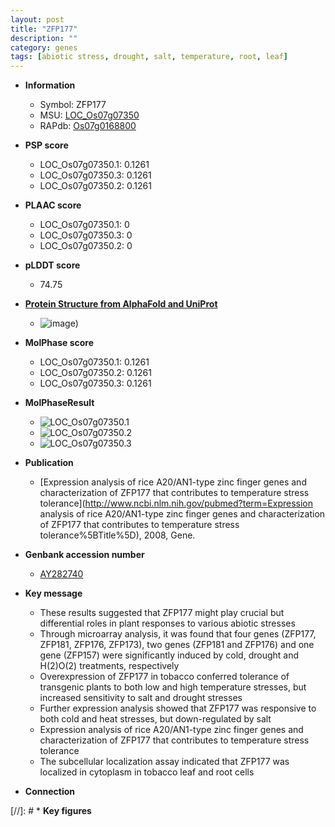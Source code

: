 ```yaml
---
layout: post
title: "ZFP177"
description: ""
category: genes
tags: [abiotic stress, drought, salt, temperature, root, leaf]
---
```


* **Information**  
    + Symbol: ZFP177  
    + MSU: [LOC_Os07g07350](http://rice.plantbiology.msu.edu/cgi-bin/ORF_infopage.cgi?orf=LOC_Os07g07350)  
    + RAPdb: [Os07g0168800](http://rapdb.dna.affrc.go.jp/viewer/gbrowse_details/irgsp1?name=Os07g0168800)  

* **PSP score**  
    + LOC_Os07g07350.1: 0.1261 
    + LOC_Os07g07350.3: 0.1261 
    + LOC_Os07g07350.2: 0.1261 

* **PLAAC score**  
    + LOC_Os07g07350.1: 0 
    + LOC_Os07g07350.3: 0 
    + LOC_Os07g07350.2: 0 

* **pLDDT score**
    + 74.75

* **[Protein Structure from AlphaFold and UniProt](https://www.uniprot.org/uniprotkb/Q7Y1W9/entry#structure)**
    + ![image](https://ricepsp.github.io/images/Q7/AF-Q7Y1W9-F1.png))

* **MolPhase score**
    + LOC_Os07g07350.1: 0.1261
    + LOC_Os07g07350.2: 0.1261
    + LOC_Os07g07350.3: 0.1261

* **MolPhaseResult**
    + ![LOC_Os07g07350.1](https://ricepsp.github.io/pictures/LOC_Os07g/LOC_Os07g07350.1.png)
    + ![LOC_Os07g07350.2](https://ricepsp.github.io/pictures/LOC_Os07g/LOC_Os07g07350.2.png)
    + ![LOC_Os07g07350.3](https://ricepsp.github.io/pictures/LOC_Os07g/LOC_Os07g07350.3.png)

* **Publication**  
    + [Expression analysis of rice A20/AN1-type zinc finger genes and characterization of ZFP177 that contributes to temperature stress tolerance](http://www.ncbi.nlm.nih.gov/pubmed?term=Expression analysis of rice A20/AN1-type zinc finger genes and characterization of ZFP177 that contributes to temperature stress tolerance%5BTitle%5D), 2008, Gene.

* **Genbank accession number**  
    + [AY282740](http://www.ncbi.nlm.nih.gov/nuccore/AY282740)

* **Key message**  
    + These results suggested that ZFP177 might play crucial but differential roles in plant responses to various abiotic stresses
    + Through microarray analysis, it was found that four genes (ZFP177, ZFP181, ZFP176, ZFP173), two genes (ZFP181 and ZFP176) and one gene (ZFP157) were significantly induced by cold, drought and H(2)O(2) treatments, respectively
    + Overexpression of ZFP177 in tobacco conferred tolerance of transgenic plants to both low and high temperature stresses, but increased sensitivity to salt and drought stresses
    + Further expression analysis showed that ZFP177 was responsive to both cold and heat stresses, but down-regulated by salt
    + Expression analysis of rice A20/AN1-type zinc finger genes and characterization of ZFP177 that contributes to temperature stress tolerance
    + The subcellular localization assay indicated that ZFP177 was localized in cytoplasm in tobacco leaf and root cells

* **Connection**  

[//]: # * **Key figures**  


